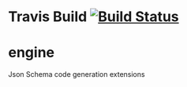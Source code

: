 # Travis Build [![Build Status](https://travis-ci.org/bacta/jsonschema2pojo-bacta.svg?branch=master)](https://travis-ci.org/bacta/jsonschema2pojo-bacta)

engine
======

Json Schema code generation extensions
